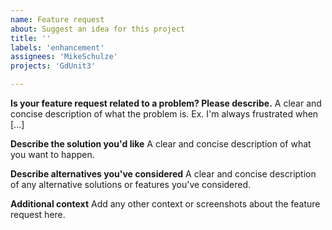 ```yaml
---
name: Feature request
about: Suggest an idea for this project
title: ''
labels: 'enhancement'
assignees: 'MikeSchulze'
projects: 'GdUnit3'

---
```


**Is your feature request related to a problem? Please describe.**
A clear and concise description of what the problem is. Ex. I'm always frustrated when [...]

**Describe the solution you'd like**
A clear and concise description of what you want to happen.

**Describe alternatives you've considered**
A clear and concise description of any alternative solutions or features you've considered.

**Additional context**
Add any other context or screenshots about the feature request here.
